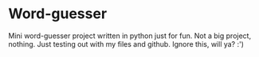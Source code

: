 # Word-guesser
Mini word-guesser project written in python just for fun. Not a big project, nothing. Just testing out with my files and github. Ignore this, will ya? :')
